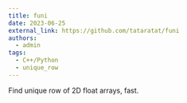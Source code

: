 ```yaml
---
title: funi
date: 2023-06-25
external_link: https://github.com/tataratat/funi
authors:
  - admin
tags:
  - C++/Python
  - unique_row
---
```


Find unique row of 2D float arrays, fast.
